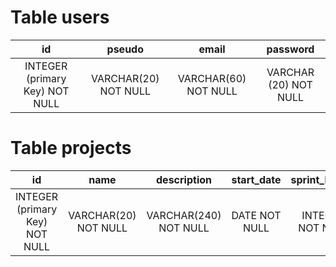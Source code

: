 # Table users

| id | pseudo | email | password |
|:--:|:--:|:--:|:--:|
| INTEGER (primary Key) NOT NULL | VARCHAR(20) NOT NULL | VARCHAR(60) NOT NULL | VARCHAR (20) NOT NULL|

# Table projects
| id | name | description | start_date | sprint_length | owner |
|:--:|:--:|:--:|:--:|:--:|:--:|
| INTEGER (primary Key) NOT NULL| VARCHAR(20) NOT NULL | VARCHAR(240) NOT NULL | DATE NOT NULL | INTEGER NOT NULL | FOREIGN KEY REFERENCES users(id) NOT NULL |
